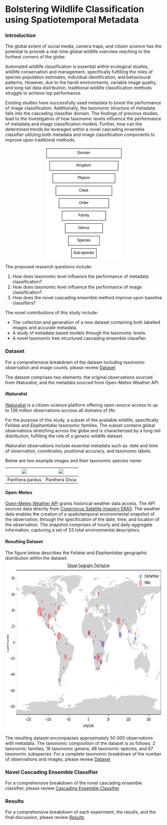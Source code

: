 # Bolstering Wildlife Classification using Spatiotemporal Metadata

### Introduction
The global extent of social media, camera traps, and citizen science has the potential to provide 
a real-time global wildlife overview reaching to the furthest corners of the globe.

Automated wildlife classification is essential within ecological studies, wildlife conservation and management, 
specifically fulfilling the roles of species population estimates, individual identification, and behavioural patterns.
However, due to the harsh environments, variable image quality, and long-tail data distribution, traditional 
wildlife classification methods struggle to achieve top performance. 

Existing studies have successfully used metadata to boost the performance of image classification. 
Additionally, the taxonomic structure of metadata falls into the cascading classifier domain. 
The findings of previous studies, lead to the investigation of how taxonomic levels influence the performance 
of metadata and image classification models. Further, how can the determined trends be leveraged within a novel 
cascading ensemble classifier utilizing both metadata and image classification components to improve upon traditional 
methods.

<img height="361" src="images/taxon_pyramid.png" width="251" alt="taxonomic structure" style="display: block; margin: 0 auto"/>

The proposed research questions include:

1. How does taxonomic level influence the performance of metadata classification?
2. How does taxonomic level influence the performance of image classification?
3. How does the novel cascading ensemble method improve upon baseline classifiers?

The novel contributions of this study include:

- The collection and generation of a new dataset containing both labelled images and accurate metadata.
- A study of metadata based models through the taxonomic levels.
- A novel taxonomic tree structured cascading ensemble classifier.


### Dataset
For a comprehensive breakdown of the dataset including taxonomic observation and image counts, please
review [Dataset](dataset.md)

The dataset comprises two elements: the original observations sourced from iNaturalist, and the metadata sourced from 
Open-Meteo Weather API.

#### iNaturalist
[iNaturalist](https://www.inaturalist.org/) is a citizen-science platform offering open-source access to up to 139 million
observations accross all domains of life. 

For the purpose of this study, a subset of the available wildlife, specifically _Felidae_ and _Elephantidae_ taxonomic families.
The subset contains global observations stretching across the globe and is characterized by a long-tail distribution, fulfilling
the role of a generic wildlife dataset.

iNaturalist observations include essential metadata such as: date and time of observation, coordinates, positional accuracy, and
taxonomic labels.

Below are two example images and their taxonomic species name:

| ![](http://static.inaturalist.org/photos/88383/medium.jpg) | ![](https://inaturalist-open-data.s3.amazonaws.com/photos/9581740/medium.jpg) |
|------------------------------------------------------------|-------------------------------------------------------------------------------|
| Panthera pardus                                            | Panthera Onca                                                                 |


#### Open-Meteo
[Open-Meteo Weather API](https://open-meteo.com/) grants historical weather data access. The API sources 
data directly from [Copernicus Satellite imagery ERA5](https://cds.climate.copernicus.eu/cdsapp#!/dataset/reanalysis-era5-land?tab=overview). 
The weather data enables the creation of a spatiotemporal environmental snapshot of the observation, through the specification 
of the date, time, and location of the observation. 
The snapshot comprises of hourly and daily aggregate information, capturing a set of 53 total environmental descriptors.

#### Resulting Dataset
The figure below describes the _Felidae_ and _Elephantidae_ geographic distribution within the dataset:
<img height="545" src="images/dataset_distribution.png" width="1001" alt="dataset distribution" style="display: block; margin: 0 auto"/>

The resulting dataset encompasses approximately 50 000 observations with metadata.
The taxonomic composition of the dataset is as follows: 2 taxonomic families, 16 taxonomic genera, 
48 taxonomic species, and 67 taxonomic subspecies. 
For a complete taxonomic breakdown of the number of observations and images, please review [Dataset](dataset.md)


### Novel Cascading Ensemble Classifier
For a comprehensive breakdown of the novel cascading ensemble classifier, please review 
[Cascading Ensemble Classifier](cascading_ensemble_classifier.md)

### Results
For a comprehensive breakdown of each experiment, the results, and the final discussion, 
please review [Results](results.md)
